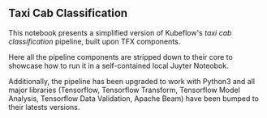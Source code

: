 ## Taxi Cab Classification

This notebook presents a simplified version of Kubeflow's *taxi cab classification* pipeline, built upon TFX components.

Here all the pipeline components are stripped down to their core to showcase how to run it in a self-contained local Juyter Noteobok.

Additionally, the pipeline has been upgraded to work with Python3 and all major libraries (Tensorflow, Tensorflow Transform, Tensorflow Model Analysis, Tensorflow Data Validation, Apache Beam) have been bumped to their latests versions.